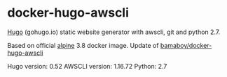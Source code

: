 # docker-hugo-awscli

[Hugo](https://github.com/gohugoio/hugo) (gohugo.io) static website generator with awscli, git and python 2.7.

Based on official [alpine](https://hub.docker.com/\_/alpine/) 3.8 docker image.
Update of [bamaboy/docker-hugo-awscli](https://hub.docker.com/r/bamaboy/docker-hugo-awscli/)

Hugo version: 0.52
AWSCLI version: 1.16.72
Python: 2.7